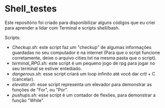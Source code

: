# Shell_testes
Este repositório foi criado para disponibilizar alguns códigos que eu criei para aprender a lidar com Terminal e scripts shell/bash.

Scripts:

- _Checkup.sh:_ este script faz um "checkup" de algumas informações guardadas no seu computador e na internet (Para que o script funcione corretamente, deixe o arquivo cities.txt na mesma pasta que o script).
- _terminal_RPG.sh:_ este script é um pequeno jogo de rpg para jogar no seu terminal se estiver entediado.
- _dangerous.sh:_ esse script criará um loop infinito até você dar crtl + C (cancelar).
- _elevator.sh:_ esse script representa um elevador para demonstrar as funções de "For", ou "Por".
- _pushups.sh:_ esse script é um contador de flexões, para demonstrar a função "While".